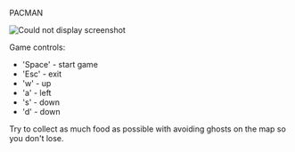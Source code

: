 PACMAN

![Could not display screenshot](https://github.com/MATF-RG16/RG16-075-pacman/blob/master/Screenshots/ss9.png?raw=true)


Game controls:
- 'Space' - start game
- 'Esc' - exit
- 'w' - up
- 'a' - left
- 's' - down
- 'd' - down

Try to collect as much food as possible with avoiding ghosts on the map so you don't lose.
